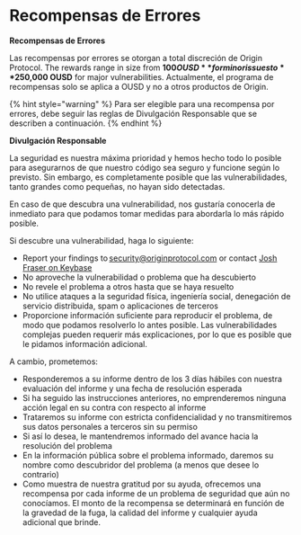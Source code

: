 # Recompensas de Errores

**Recompensas de Errores**

Las recompensas por errores se otorgan a total discreción de Origin Protocol. The rewards range in size from **$100 OUSD** for minor issues to **$250,000 OUSD** for major vulnerabilities. Actualmente, el programa de recompensas solo se aplica a OUSD y no a otros productos de Origin.

{% hint style="warning" %}
Para ser elegible para una recompensa por errores, debe seguir las reglas de Divulgación Responsable que se describen a continuación.
{% endhint %}

**Divulgación Responsable**

La seguridad es nuestra máxima prioridad y hemos hecho todo lo posible para asegurarnos de que nuestro código sea seguro y funcione según lo previsto. Sin embargo, es completamente posible que las vulnerabilidades, tanto grandes como pequeñas, no hayan sido detectadas.

En caso de que descubra una vulnerabilidad, nos gustaría conocerla de inmediato para que podamos tomar medidas para abordarla lo más rápido posible.

Si descubre una vulnerabilidad, haga lo siguiente:

* Report your findings to [security@originprotocol.com](mailto:security@originprotocol.com) or contact [Josh Fraser on Keybase](https://keybase.io/joshfraser)
* No aproveche la vulnerabilidad o problema que ha descubierto
* No revele el problema a otros hasta que se haya resuelto
* No utilice ataques a la seguridad física, ingeniería social, denegación de servicio distribuida, spam o aplicaciones de terceros
* Proporcione información suficiente para reproducir el problema, de modo que podamos resolverlo lo antes posible. Las vulnerabilidades complejas pueden requerir más explicaciones, por lo que es posible que le pidamos información adicional.

A cambio, prometemos:

* Responderemos a su informe dentro de los 3 días hábiles con nuestra evaluación del informe y una fecha de resolución esperada
* Si ha seguido las instrucciones anteriores, no emprenderemos ninguna acción legal en su contra con respecto al informe
* Trataremos su informe con estricta confidencialidad y no transmitiremos sus datos personales a terceros sin su permiso
* Si así lo desea, le mantendremos informado del avance hacia la resolución del problema
* En la información pública sobre el problema informado, daremos su nombre como descubridor del problema \(a menos que desee lo contrario\)
* Como muestra de nuestra gratitud por su ayuda, ofrecemos una recompensa por cada informe de un problema de seguridad que aún no conocíamos. El monto de la recompensa se determinará en función de la gravedad de la fuga, la calidad del informe y cualquier ayuda adicional que brinde.  


